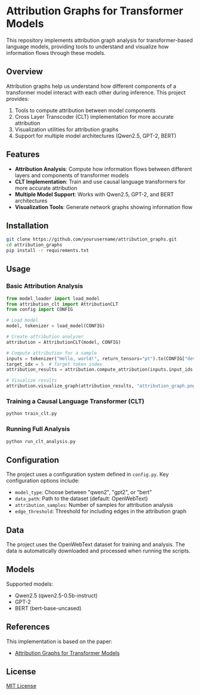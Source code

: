 
# Attribution Graphs for Transformer Models

This repository implements attribution graph analysis for transformer-based language models, providing tools to understand and visualize how information flows through these models.

## Overview

Attribution graphs help us understand how different components of a transformer model interact with each other during inference. This project provides:

1. Tools to compute attribution between model components
2. Cross Layer Transcoder (CLT) implementation for more accurate attribution
3. Visualization utilities for attribution graphs
4. Support for multiple model architectures (Qwen2.5, GPT-2, BERT)

## Features

- **Attribution Analysis**: Compute how information flows between different layers and components of transformer models
- **CLT Implementation**: Train and use causal language transformers for more accurate attribution
- **Multiple Model Support**: Works with Qwen2.5, GPT-2, and BERT architectures
- **Visualization Tools**: Generate network graphs showing information flow

## Installation

```bash
git clone https://github.com/yourusername/attribution_graphs.git
cd attribution_graphs
pip install -r requirements.txt
```

## Usage

### Basic Attribution Analysis

```python
from model_loader import load_model
from attribution_clt import AttributionCLT
from config import CONFIG

# Load model
model, tokenizer = load_model(CONFIG)

# Create attribution analyzer
attribution = AttributionCLT(model, CONFIG)

# Compute attribution for a sample
inputs = tokenizer("Hello, world!", return_tensors="pt").to(CONFIG["device"])
target_idx = 5  # Target token index
attribution_results = attribution.compute_attribution(inputs.input_ids[0], target_idx)

# Visualize results
attribution.visualize_graph(attribution_results, "attribution_graph.png")
```

### Training a Causal Language Transformer (CLT)

```bash
python train_clt.py
```

### Running Full Analysis

```bash
python run_clt_analysis.py
```

## Configuration

The project uses a configuration system defined in `config.py`. Key configuration options include:

- `model_type`: Choose between "qwen2", "gpt2", or "bert"
- `data_path`: Path to the dataset (default: OpenWebText)
- `attribution_samples`: Number of samples for attribution analysis
- `edge_threshold`: Threshold for including edges in the attribution graph

## Data

The project uses the OpenWebText dataset for training and analysis. The data is automatically downloaded and processed when running the scripts.

## Models

Supported models:
- Qwen2.5 (qwen2.5-0.5b-instruct)
- GPT-2 
- BERT (bert-base-uncased)

## References

This implementation is based on the paper:
- [Attribution Graphs for Transformer Models](https://transformer-circuits.pub/2025/attribution-graphs/methods.html)

## License

[MIT License](LICENSE)
